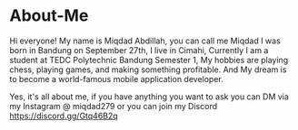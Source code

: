 # About-Me
Hi everyone!
My name is Miqdad Abdillah, you can call me Miqdad I was born in Bandung on September 27th, I live in Cimahi, Currently I am a student at TEDC Polytechnic Bandung Semester 1, My hobbies are playing chess, playing games, and making something profitable. And My dream is to become a world-famous mobile application developer.

Yes, it's all about me, if you have anything you want to ask you can DM via my Instagram @ miqdad279 or you can join my Discord https://discord.gg/Gtq46B2q
